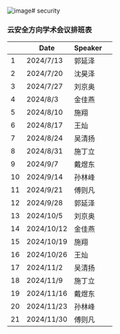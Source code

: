 ![image](https://github.com/user-attachments/assets/274266ff-4b5b-42bd-9064-9966d3f8c458)# security

### 云安全方向学术会议排班表

|      | Date       | Speaker |      |
| ---- | ---------- | ------- | ---- |
| 1    | 2024/7/13  | 郭延泽  |      |
| 2    | 2024/7/20  | 沈昊泽  |      |
| 3    | 2024/7/27  | 刘京奥  |      |
| 4    | 2024/8/3   | 金佳燕  |      |
| 5    | 2024/8/10  | 施翔    |      |
| 6    | 2024/8/17  | 王灿    |      |
| 7    | 2024/8/24  | 吴清扬  |      |
| 8    | 2024/8/31  | 施丁立  |      |
| 9    | 2024/9/7   | 戴煜东  |      |
| 10   | 2024/9/14  | 孙林峰  |      |
| 11   | 2024/9/21  | 傅则凡  |      |
| 12   | 2024/9/28  | 郭延泽  |      |
| 13   | 2024/10/5  | 刘京奥  |      |
| 14   | 2024/10/12 | 金佳燕  |      |
| 15   | 2024/10/19 | 施翔    |      |
| 16   | 2024/10/26 | 王灿    |      |
| 17   | 2024/11/2  | 吴清扬  |      |
| 18   | 2024/11/9  | 施丁立  |      |
| 19   | 2024/11/16 | 戴煜东  |      |
| 20   | 2024/11/23 | 孙林峰  |      |
| 21   | 2024/11/30 | 傅则凡  |      |
